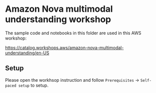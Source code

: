 # Amazon Nova multimodal understanding workshop

The sample code and notebooks in this folder are used in this AWS workshop:

https://catalog.workshops.aws/amazon-nova-multimodal-understanding/en-US

## Setup
Please open the workhsop instruction and follow `Prerequisites` -> `Self-paced setup` to setup.
